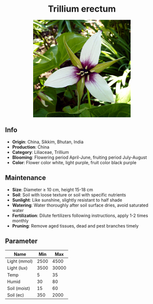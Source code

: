 <h1 align='center'>Trillium erectum</h1>
<p align="center">
    <img 
        align='center'
        width='320'
        src="../images/trillium erectum.png" 
        alt='Trillium erectum' />
</p>

## Info

 - **Origin**: China, Sikkim, Bhutan, India
 - **Production**: China
 - **Category**: Liliaceae, Trillium
 - **Blooming**: Flowering period April-June, fruiting period July-August
 - **Color**: Flower color white, light purple, fruit color black purple

## Maintenance

 - **Size**: Diameter ≥ 10 cm, height 15-18 cm
 - **Soil**: Soil with loose texture or soil with specific nutrients
 - **Sunlight**: Like sunshine, slightly resistant to half shade
 - **Watering**: Water thoroughly after soil surface dries, avoid saturated water
 - **Fertilization**: Dilute fertilizers following instructions, apply 1-2 times monthly
 - **Pruning**: Remove aged tissues, dead and pest branches timely

## Parameter

| Name         | Min  | Max   |
|--------------|------|-------|
| Light (mmol) | 2500 | 4500  |
| Light (lux)  | 3500 | 30000 |
| Temp         | 5    | 35    |
| Humid        | 30   | 80    |
| Soil (moist) | 15   | 60    |
| Soil (ec)    | 350  | 2000  |